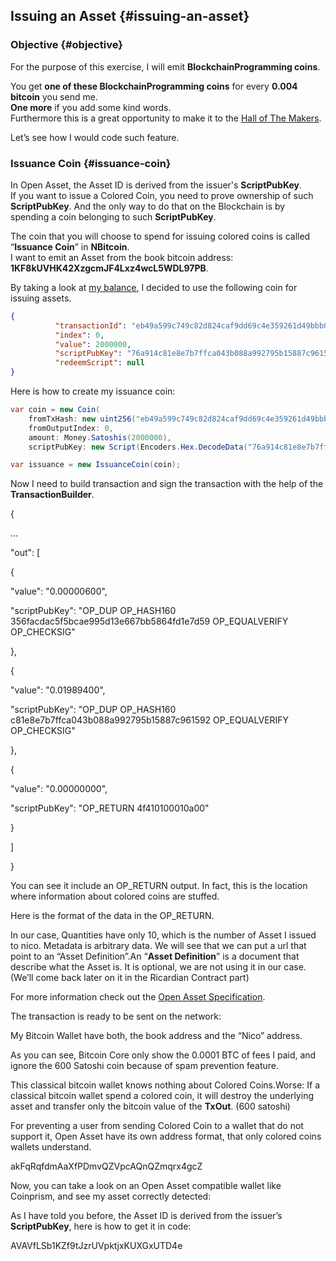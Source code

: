 ## Issuing an Asset {#issuing-an-asset}

### Objective {#objective}

For the purpose of this exercise, I will emit **BlockchainProgramming coins**.  

You get **one of these BlockchainProgramming coins** for every **0.004 bitcoin** you send me.  
**One more**  if you add some kind words.  
Furthermore this is a great opportunity to make it to the [Hall of The Makers](http://n.bitcoin.ninja/). 

Let’s see how I would code such feature.

### Issuance Coin {#issuance-coin}

In Open Asset, the Asset ID is derived from the issuer's **ScriptPubKey**.  
If you want to issue a Colored Coin, you need to prove ownership of such **ScriptPubKey**. And the only way to do that on the Blockchain is by spending a coin belonging to such **ScriptPubKey**.

The coin that you will choose to spend for issuing colored coins is called “**Issuance Coin**” in **NBitcoin**.  
I want to emit an Asset from the book bitcoin address: **1KF8kUVHK42XzgcmJF4Lxz4wcL5WDL97PB**.

By taking a look at [my balance](http://rapidbase-test.azurewebsites.net/balances/1KF8kUVHK42XzgcmJF4Lxz4wcL5WDL97PB?unspentOnly=true), I decided to use the following coin for issuing assets.  

```json
{
          "transactionId": "eb49a599c749c82d824caf9dd69c4e359261d49bbb0b9d6dc18c59bc9214e43b",
          "index": 0,
          "value": 2000000,
          "scriptPubKey": "76a914c81e8e7b7ffca043b088a992795b15887c96159288ac",
          "redeemScript": null
} 
```  

Here is how to create my issuance coin:  

```cs
var coin = new Coin(
    fromTxHash: new uint256("eb49a599c749c82d824caf9dd69c4e359261d49bbb0b9d6dc18c59bc9214e43b"),
    fromOutputIndex: 0,
    amount: Money.Satoshis(2000000),
    scriptPubKey: new Script(Encoders.Hex.DecodeData("76a914c81e8e7b7ffca043b088a992795b15887c96159288ac")));

var issuance = new IssuanceCoin(coin);
```  

Now I need to build transaction and sign the transaction with the help of the **TransactionBuilder**.

{

…

"out": [

{

"value": "0.00000600",

"scriptPubKey": "OP_DUP OP_HASH160 356facdac5f5bcae995d13e667bb5864fd1e7d59 OP_EQUALVERIFY OP_CHECKSIG"

},

{

"value": "0.01989400",

"scriptPubKey": "OP_DUP OP_HASH160 c81e8e7b7ffca043b088a992795b15887c961592 OP_EQUALVERIFY OP_CHECKSIG"

},

{

"value": "0.00000000",

"scriptPubKey": "OP_RETURN 4f410100010a00"

}

]

}

You can see it include an OP_RETURN output. In fact, this is the location where information about colored coins are stuffed.

Here is the format of the data in the OP_RETURN.

In our case, Quantities have only 10, which is the number of Asset I issued to nico. Metadata is arbitrary data. We will see that we can put a url that point to an “Asset Definition”.An “**Asset Definition**” is a document that describe what the Asset is. It is optional, we are not using it in our case. (We’ll come back later on it in the Ricardian Contract part)

For more information check out the [Open Asset Specification](https://github.com/OpenAssets/open-assets-protocol/blob/master/specification.mediawiki).

The transaction is ready to be sent on the network:

My Bitcoin Wallet have both, the book address and the “Nico” address.

As you can see, Bitcoin Core only show the 0.0001 BTC of fees I paid, and ignore the 600 Satoshi coin because of spam prevention feature.

This classical bitcoin wallet knows nothing about Colored Coins.Worse: If a classical bitcoin wallet spend a colored coin, it will destroy the underlying asset and transfer only the bitcoin value of the **TxOut**. (600 satoshi)

For preventing a user from sending Colored Coin to a wallet that do not support it, Open Asset have its own address format, that only colored coins wallets understand.

akFqRqfdmAaXfPDmvQZVpcAQnQZmqrx4gcZ

Now, you can take a look on an Open Asset compatible wallet like Coinprism, and see my asset correctly detected:

As I have told you before, the Asset ID is derived from the issuer’s **ScriptPubKey**, here is how to get it in code:

AVAVfLSb1KZf9tJzrUVpktjxKUXGxUTD4e